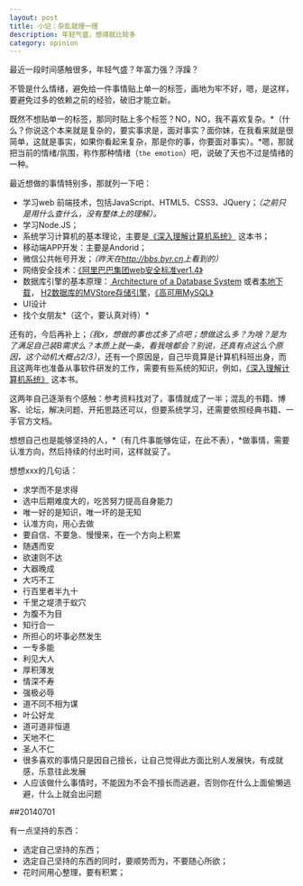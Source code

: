 ```yaml
---
layout: post
title: 小记：杂乱就理一理
description: 年轻气盛，想得就比较多
category: opinion
---
```


最近一段时间感触很多，年轻气盛？年富力强？浮躁？

不管是什么情绪，避免给一件事情贴上单一的标签，画地为牢不好，嗯，是这样，要避免过多的依赖之前的经验，破旧才能立新。

既然不想贴单一的标签，那同时贴上多个标签？NO，NO，我不喜欢复杂。*（什么？你说这个本来就是复杂的，要实事求是，面对事实？面你妹，在我看来就是很简单，这就是事实，如果你看起来复杂，那是你的事，你要面对事实）。*嗯，那就把当前的情绪/氛围，称作那种情绪（`the emotion`）吧，说破了天也不过是情绪的一种。

最近想做的事情特别多，那就列一下吧：

* 学习web 前端技术，包括JavaScript、HTML5、CSS3、JQuery；*（之前只是用什么查什么，没有整体上的理解）。*
* 学习Node.JS；
* 系统学习计算机的基本理论，主要是[《深入理解计算机系统》](http://book.douban.com/subject/5333562/) 这本书；
* 移动端APP开发：主要是Andorid；
* 微信公共帐号开发；*（昨天在<http://bbs.byr.cn>上看到的）*
* 网络安全技术：[《阿里巴巴集团web安全标准ver1.4》](/download/web-security/阿里巴巴集团web安全标准Ver1.4.doc)
* 数据库引擎的基本原理：[ Architecture of a Database System](http://db.cs.berkeley.edu/papers/fntdb07-architecture.pdf) 或者[本地下载](/download/database/fntdb07-architecture.pdf)， [H2数据库的MVStore存储引擎](http://www.h2database.com/html/mvstore.html)，[《高可用MySQL》](http://book.douban.com/subject/6847455/)
* UI设计
* 找个女朋友*（这个，要认真对待）*


还有的，今后再补上；*（我x，想做的事也忒多了点吧；想做这么多？为啥？是为了满足自己装B需求么？本质上就一条，看我啥都会？别说，还真有点这么个原因，这个动机大概占2/3）*，还有一个原因是，自己毕竟算是计算机科班出身，而且这两年也准备从事软件研发的工作，需要有些系统的知识，例如，[《深入理解计算机系统》](http://book.douban.com/subject/5333562/) 这本书。

这两年自己逐渐有个感触：参考资料找对了，事情就成了一半；混乱的书籍、博客、论坛，解决问题、开拓思路还可以，但要系统学习，还需要依照经典书籍、一手官方文档。

想想自己也是能够坚持的人，*（有几件事能够佐证，在此不表），*做事情，需要认准方向，然后持续的付出时间，这样就妥了。

想想xxx的几句话：

* 求学而不是求得
* 选中后期难度大的，吃苦努力提高自身能力
* 唯一好的是知识，唯一坏的是无知
* 认准方向，用心去做
* 要自信、不要急、慢慢来，在一个方向上积累
* 随遇而安
* 欲速则不达
* 大器晚成
* 大巧不工
* 行百里者半九十
* 千里之堤溃于蚁穴
* 为腹不为目
* 知行合一
* 所担心的坏事必然发生
* 一专多能
* 利见大人
* 厚积薄发
* 情深不寿
* 强极必辱
* 道不同不相为谋
* 叶公好龙
* 道可道非恒道
* 天地不仁
* 圣人不仁
* 很多喜欢的事情只是因自己擅长，让自己觉得此方面比别人发展快，有成就感，乐意往此发展
* 人应该做什么事情时，不能因为不会不擅长而逃避，否则你在什么上面偷懒逃避，什么上就会出问题

##20140701

有一点坚持的东西：

* 选定自己坚持的东西；
* 选定自己坚持的东西的同时，要顺势而为，不要随心所欲；
* 花时间用心整理，要有积累；



[NingG]:    http://ningg.github.com  "NingG"

